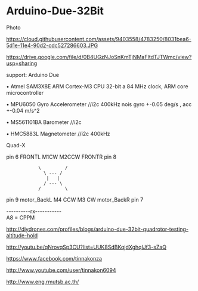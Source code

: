 Arduino-Due-32Bit
=================
Photo

https://cloud.githubusercontent.com/assets/9403558/4783250/8031bea6-5d1e-11e4-90d2-cdc527286603.JPG

https://drive.google.com/file/d/0B4UGzNJoSnKmTjNMaFItdTJTWmc/view?usp=sharing

support:  Arduino Due

• Atmel SAM3X8E ARM Cortex-M3 CPU 32-bit a 84 MHz clock, ARM core microcontroller

• MPU6050 Gyro Accelerometer //i2c 400kHz nois gyro +-0.05 deg/s , acc +-0.04 m/s^2

• MS561101BA Barometer //i2c

• HMC5883L Magnetometer //i2c 400kHz

Quad-X
       
pin 6 FRONTL  M1CW                     M2CCW  FRONTR pin 8

                \         / 
                  \ --- /
                   |   |
                  / --- \
                /         \ 
                
pin 9 motor_BackL  M4 CCW             M3 CW  motor_BackR  pin 7 

----------rx-----------           
 A8 = CPPM

http://diydrones.com/profiles/blogs/arduino-due-32bit-quadrotor-testing-altitude-hold

http://youtu.be/qNrovqSp3CU?list=UUK8SdBKqjdXghqlJf3-sZaQ

https://www.facebook.com/tinnakonza

http://www.youtube.com/user/tinnakon6094

http://www.eng.rmutsb.ac.th/
